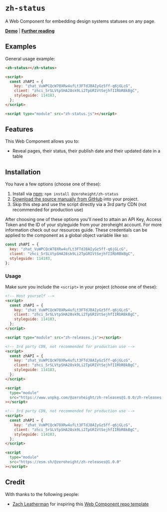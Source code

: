 # `zh-status`

A Web Component for embedding design systems statuses on any page.

**[Demo](https://zeroheight-demos.github.io/zh-statuss/demo.html)** | **[Further reading](https://zeroheight.com/blog/api-tutorial-add-page-statuses-to-any-website/)**

## Examples

General usage example:

```html
<zh-status></zh-status>

<script>
  const zhAPI = {
    key: "zhat_VuWPCQcW78XRw4ufLt3FTdJ8AIyGz5ff-q6jGLcG",
    client: "zhci_5rSLVtpSHA28sk9Li2TpGRIVtSejhfIIRbRBkBgC",
    styleguide: 114183,
  };
</script>

<script type="module" src="zh-status.js"></script>
```

## Features

This Web Component allows you to:

- Reveal pages, their status, their publish date and their updated date in a table

## Installation

You have a few options (choose one of these):

1. Install via [npm](https://www.npmjs.com/package/@zeroheight/zh-status): `npm install @zeroheight/zh-status`
1. [Download the source manually from GitHub](https://github.com/zeroheight-demos/zh-status/releases) into your project.
1. Skip this step and use the script directly via a 3rd party CDN (not recommended for production use)

After choosing one of these options you'll need to attain an API Key, Access Token and the ID of your styleguide from your zeroheight account. For more information check out our resources guide. These credentials can be applied to the component as a global object variable like so:

```js
const zhAPI = {
  key: "zhat_VuWPCQcW78XRw4ufLt3FTdJ8AIyGz5ff-q6jGLcG",
  client: "zhci_5rSLVtpSHA28sk9Li2TpGRIVtSejhfIIRbRBkBgC",
  styleguide: 114183,
};
```

### Usage

Make sure you include the `<script>` in your project (choose one of these):

```html
<!-- Host yourself -->
<script>
  const zhAPI = {
    key: "zhat_VuWPCQcW78XRw4ufLt3FTdJ8AIyGz5ff-q6jGLcG",
    client: "zhci_5rSLVtpSHA28sk9Li2TpGRIVtSejhfIIRbRBkBgC",
    styleguide: 114183,
  };
</script>

<script type="module" src="zh-releases.js"></script>
```

```html
<!-- 3rd party CDN, not recommended for production use -->
<script>
  const zhAPI = {
    key: "zhat_VuWPCQcW78XRw4ufLt3FTdJ8AIyGz5ff-q6jGLcG",
    client: "zhci_5rSLVtpSHA28sk9Li2TpGRIVtSejhfIIRbRBkBgC",
    styleguide: 114183,
  };
</script>

<script
  type="module"
  src="https://www.unpkg.com/@zeroheight/zh-releases@1.0.0/zh-releases.js"
></script>
```

```html
<!-- 3rd party CDN, not recommended for production use -->
<script>
  const zhAPI = {
    key: "zhat_VuWPCQcW78XRw4ufLt3FTdJ8AIyGz5ff-q6jGLcG",
    client: "zhci_5rSLVtpSHA28sk9Li2TpGRIVtSejhfIIRbRBkBgC",
    styleguide: 114183,
  };
</script>

<script
  type="module"
  src="https://esm.sh/@zeroheight/zh-releases@1.0.0"
></script>
```

## Credit

With thanks to the following people:

- [Zach Leatherman](https://zachleat.com) for inspiring this [Web Component repo template](https://github.com/daviddarnes/component-template)

